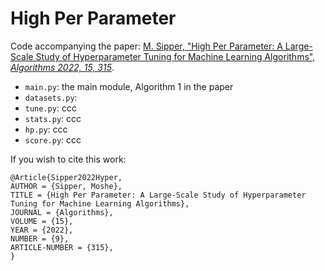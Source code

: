 # High Per Parameter

Code accompanying the paper: [M. Sipper, "High Per Parameter: A Large-Scale Study of Hyperparameter Tuning for Machine Learning Algorithms", *Algorithms 2022, 15, 315*](https://www.mdpi.com/1999-4893/15/9/315).

* `main.py`: the main module, Algorithm 1 in the paper
* `datasets.py`: 
* `tune.py`: ccc
* `stats.py`: ccc
* `hp.py`: ccc
* `score.py`: ccc

 
If you wish to cite this work:
```
@Article{Sipper2022Hyper,
AUTHOR = {Sipper, Moshe},
TITLE = {High Per Parameter: A Large-Scale Study of Hyperparameter Tuning for Machine Learning Algorithms},
JOURNAL = {Algorithms},
VOLUME = {15},
YEAR = {2022},
NUMBER = {9},
ARTICLE-NUMBER = {315},
}
```

